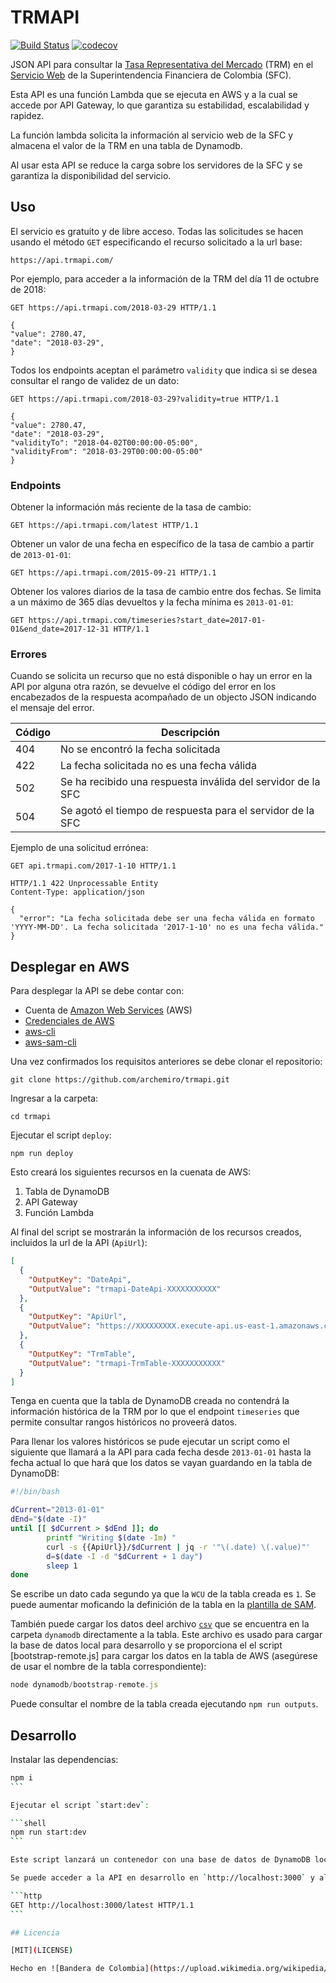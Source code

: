 # TRMAPI

[![Build Status](https://travis-ci.com/archemiro/trmapi.svg?branch=master)](https://travis-ci.com/archemiro/trmapi)
[![codecov](https://codecov.io/gh/archemiro/trmapi/branch/master/graph/badge.svg)](https://codecov.io/gh/archemiro/trmapi)

JSON API para consultar la [Tasa Representativa del Mercado](http://www.banrep.gov.co/es/tasa-cambio-del-peso-colombiano-trm) (TRM) en el [Servicio Web](https://www.superfinanciera.gov.co/inicio/60819) de la Superintendencia Financiera de Colombia (SFC).

Esta API es una función Lambda que se ejecuta en AWS y a la cual se accede por API Gateway, lo que garantiza su estabilidad, escalabilidad y rapidez.

La función lambda solicita la información al servicio web de la SFC y almacena el valor de la TRM en una tabla de Dynamodb.

Al usar esta API se reduce la carga sobre los servidores de la SFC y se garantiza la disponibilidad del servicio.

## Uso

El servicio es gratuito y de libre acceso. Todas las solicitudes se hacen usando el método `GET` especificando el recurso solicitado a la url base:

    https://api.trmapi.com/

Por ejemplo, para acceder a la información de la TRM del día 11 de octubre de 2018:

```http
GET https://api.trmapi.com/2018-03-29 HTTP/1.1

{
"value": 2780.47,
"date": "2018-03-29",
}
```

Todos los endpoints aceptan el parámetro `validity` que indica si se desea consultar el rango de validez de un dato:

```http
GET https://api.trmapi.com/2018-03-29?validity=true HTTP/1.1

{
"value": 2780.47,
"date": "2018-03-29",
"validityTo": "2018-04-02T00:00:00-05:00",
"validityFrom": "2018-03-29T00:00:00-05:00"
}
```

### Endpoints

Obtener la información más reciente de la tasa de cambio:

```http
GET https://api.trmapi.com/latest HTTP/1.1
```

Obtener un valor de una fecha en específico de la tasa de cambio a partir de `2013-01-01`:

```http
GET https://api.trmapi.com/2015-09-21 HTTP/1.1
```

Obtener los valores diarios de la tasa de cambio entre dos fechas. Se limita a un máximo de 365 días devueltos y la fecha mínima es `2013-01-01`:

```http
GET https://api.trmapi.com/timeseries?start_date=2017-01-01&end_date=2017-12-31 HTTP/1.1
```

### Errores

Cuando se solicita un recurso que no está disponible o hay un error en la API por alguna otra razón, se devuelve el código del error en los encabezados de la respuesta acompañado de un objecto JSON indicando el mensaje del error.

| Código | Descripción                                                  |
| ------ | ------------------------------------------------------------ |
| 404    | No se encontró la fecha solicitada                           |
| 422    | La fecha solicitada no es una fecha válida                   |
| 502    | Se ha recibido una respuesta inválida del servidor de la SFC |
| 504    | Se agotó el tiempo de respuesta para el servidor de la SFC   |

Ejemplo de una solicitud errónea:

```http
GET api.trmapi.com/2017-1-10 HTTP/1.1

HTTP/1.1 422 Unprocessable Entity
Content-Type: application/json

{
  "error": "La fecha solicitada debe ser una fecha válida en formato 'YYYY-MM-DD'. La fecha solicitada '2017-1-10' no es una fecha válida."
}
```

## Desplegar en AWS

Para desplegar la API se debe contar con:

- Cuenta de [Amazon Web Services](https://aws.amazon.com/es/) (AWS)
- [Credenciales de AWS](https://docs.aws.amazon.com/es_es/cli/latest/userguide/cli-config-files.html)
- [aws-cli](https://docs.aws.amazon.com/es_es/cli/latest/userguide/installing.html)
- [aws-sam-cli](https://docs.aws.amazon.com/es_es/lambda/latest/dg/sam-cli-requirements.html)

Una vez confirmados los requisitos anteriores se debe clonar el repositorio:

```shell
git clone https://github.com/archemiro/trmapi.git
```

Ingresar a la carpeta:

```shell
cd trmapi
```

Ejecutar el script `deploy`:

```shell
npm run deploy
```

Esto creará los siguientes recursos en la cuenata de AWS:

1. Tabla de DynamoDB
2. API Gateway
3. Función Lambda

Al final del script se mostrarán la información de los recursos creados, incluidos la url de la API (`ApiUrl`):

```json
[
  {
    "OutputKey": "DateApi",
    "OutputValue": "trmapi-DateApi-XXXXXXXXXXX"
  },
  {
    "OutputKey": "ApiUrl",
    "OutputValue": "https://XXXXXXXXX.execute-api.us-east-1.amazonaws.com/Prod/latest"
  },
  {
    "OutputKey": "TrmTable",
    "OutputValue": "trmapi-TrmTable-XXXXXXXXXXX"
  }
]
```

Tenga en cuenta que la tabla de DynamoDB creada no contendrá la información histórica de la TRM por lo que el endpoint `timeseries` que permite consultar rangos históricos no proveerá datos.

Para llenar los valores históricos se pude ejecutar un script como el siguiente que llamará a la API para cada fecha desde `2013-01-01` hasta la fecha actual lo que hará que los datos se vayan guardando en la tabla de DynamoDB:

```bash
#!/bin/bash

dCurrent="2013-01-01"
dEnd="$(date -I)"
until [[ $dCurrent > $dEnd ]]; do
        printf "Writing $(date -Im) "
        curl -s {{ApiUrl}}/$dCurrent | jq -r '"\(.date) \(.value)"'
        d=$(date -I -d "$dCurrent + 1 day")
        sleep 1
done
```

Se escribe un dato cada segundo ya que la `WCU` de la tabla creada es `1`. Se puede aumentar moficando la definición de la tabla en la [plantilla de SAM](template.yaml).

También puede cargar los datos deel archivo [`csv`](dynamodb/data.csv) que se encuentra en la carpeta `dynamodb` directamente a la tabla. Este archivo es usado para cargar la base de datos local para desarrollo y se proporciona el el script [bootstrap-remote.js] para cargar los datos en la tabla de AWS (asegúrese de usar el nombre de la tabla correspondiente):

```js
node dynamodb/bootstrap-remote.js
```

Puede consultar el nombre de la tabla creada ejecutando `npm run outputs`.

## Desarrollo

Instalar las dependencias:

````sh
npm i
```

Ejecutar el script `start:dev`:

```shell
npm run start:dev
```

Este script lanzará un contenedor con una base de datos de DynamoDB local, cargará en la tabla `trm` los datos de la trm, y usará `sam local` para crear una `API Gateway` local a la que se carga la función Lambda.

Se puede acceder a la API en desarrollo en `http://localhost:3000` y allí a cada uno de los endpoints disponibles, por ejemplo:

```http
GET http://localhost:3000/latest HTTP/1.1
```

## Licencia

[MIT](LICENSE)

Hecho en ![Bandera de Colombia](https://upload.wikimedia.org/wikipedia/commons/thumb/2/21/Flag_of_Colombia.svg/16px-Flag_of_Colombia.svg.png) con mucho ☕.
````
